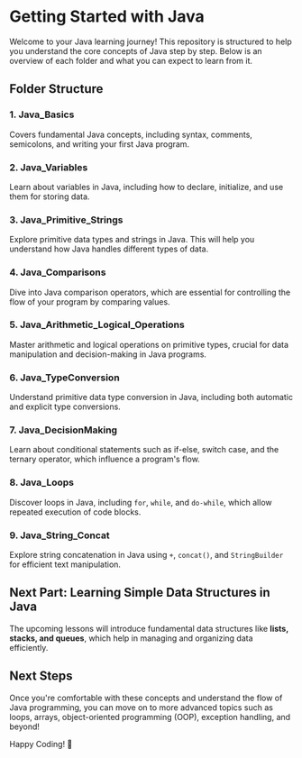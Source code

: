 # Getting Started with Java

Welcome to your Java learning journey! This repository is structured to help you understand the core concepts of Java step by step. Below is an overview of each folder and what you can expect to learn from it.

## Folder Structure

### **1. Java_Basics** 
Covers fundamental Java concepts, including syntax, comments, semicolons, and writing your first Java program.

### **2. Java_Variables** 
Learn about variables in Java, including how to declare, initialize, and use them for storing data.

### **3. Java_Primitive_Strings** 
Explore primitive data types and strings in Java. This will help you understand how Java handles different types of data.

### **4. Java_Comparisons** 
Dive into Java comparison operators, which are essential for controlling the flow of your program by comparing values.

### **5. Java_Arithmetic_Logical_Operations** 
Master arithmetic and logical operations on primitive types, crucial for data manipulation and decision-making in Java programs.

### **6. Java_TypeConversion** 
Understand primitive data type conversion in Java, including both automatic and explicit type conversions.

### **7. Java_DecisionMaking** 
Learn about conditional statements such as if-else, switch case, and the ternary operator, which influence a program's flow.

### **8. Java_Loops** 
Discover loops in Java, including `for`, `while`, and `do-while`, which allow repeated execution of code blocks.

### **9. Java_String_Concat** 
Explore string concatenation in Java using `+`, `concat()`, and `StringBuilder` for efficient text manipulation.


## **Next Part: Learning Simple Data Structures in Java**
The upcoming lessons will introduce fundamental data structures like **lists, stacks, and queues**, which help in managing and organizing data efficiently.

## Next Steps
Once you're comfortable with these concepts and understand the flow of Java programming, you can move on to more advanced topics such as loops, arrays, object-oriented programming (OOP), exception handling, and beyond!



Happy Coding! 🚀


